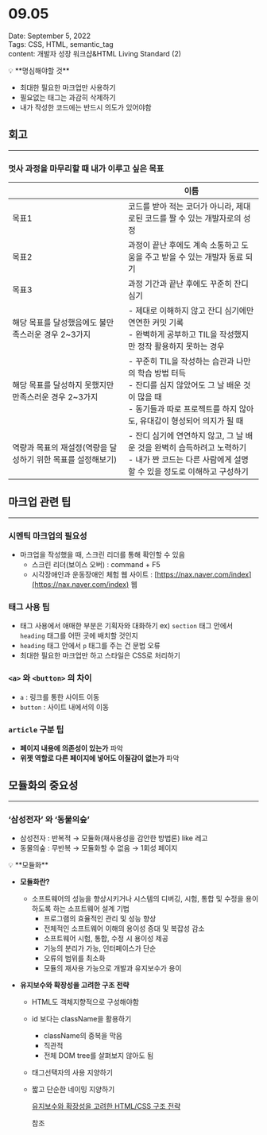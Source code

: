 # 09.05

Date: September 5, 2022 <br>
Tags: CSS, HTML, semantic_tag <br>
content: 개발자 성장 워크샵&HTML Living Standard (2)

<aside>
💡 **명심해야할 것**

- 최대한 필요한 마크업만 사용하기
- 필요없는 태그는 과감히 삭제하기
- 내가 작성한 코드에는 반드시 의도가 있어야함
</aside>

## 회고

---

### 멋사 과정을 마무리할 때 내가 이루고 싶은 목표

|  | 이름 |
| --- | --- |
| 목표1 | 코드를 받아 적는 코더가 아니라, 제대로된 코드를 짤 수 있는 개발자로의 성정 |
| 목표2 | 과정이 끝난 후에도 계속 소통하고 도움을 주고 받을 수 있는 개발자 동료 되기 |
| 목표3 | 과정 기간과 끝난 후에도 꾸준히 잔디 심기 |
| 해당 목표를 달성했음에도 불만족스러운 경우 2~3가지 | - 제대로 이해하지 않고 잔디 심기에만 연연한 커밋 기록<br>- 완벽하게 공부하고 TIL을 작성했지만 정작 활용하지 못하는 경우 |
| 해당 목표를 달성하지 못했지만 만족스러운 경우 2~3가지 | - 꾸준히 TIL을 작성하는 습관과 나만의 학습 방법 터득<br>- 잔디를 심지 않았어도 그 날 배운 것이 많을 때<br>- 동기들과 따로 프로젝트를 하지 않아도, 유대감이 형성되어 의지가 될 때 |
| 역량과 목표의 재설정(역량을 달성하기 위한 목표를 설정해보기) | - 잔디 심기에 연연하지 않고, 그 날 배운 것을 완벽히 습득하려고 노력하기<br>- 내가 짠 코드는 다른 사람에게 설명할 수 있을 정도로 이해하고 구성하기 |

## 마크업 관련 팁

---

### 시멘틱 마크업의 필요성

- 마크업을 작성했을 때, 스크린 리더를 통해 확인할 수 있음
    - 스크린 리더(보이스 오버) : command + F5
    - 시각장애인과 운동장애인 체험 웹 사이트 : [https://nax.naver.com/index](https://nax.naver.com/index)
    웹

### 태그 사용 팁

- 태그 사용에서 애매한 부분은 기획자와 대화하기
ex) `section` 태그 안에서 `heading` 태그를 어떤 곳에 배치할 것인지
- `heading` 태그 안에서 `p` 태그를 주는 건 문법 오류
- 최대한 필요한 마크업만 하고 스타일은 CSS로 처리하기

### `<a>` 와 `<button>` 의 차이

- `a` : 링크를 통한 사이트 이동
- `button` : 사이트 내에서의 이동

### `article` 구분 팁

- **페이지 내용에 의존성이 있는가** 파악
- **위젯 역할로 다른 페이지에 넣어도 이질감이 없는가** 파악

## 모듈화의 중요성

---

### ‘삼성전자’ 와 ‘동물의숲’

- 삼성전자 : 반복적 → 모듈화(재사용성을 감안한 방법론) like 레고
- 동물의숲 : 무반복 → 모듈화할 수 없음 → 1회성 페이지

<aside>
💡 **모듈화**

- **모듈화란?**
    - 소프트웨어의 성능을 향상시키거나 시스템의 디버깅, 시험, 통합 및 수정을 용이하도록 하는 소프트웨어 설계 기법
        - 프로그램의 효율적인 관리 및 성능 향상
        - 전체적인 소프트웨어 이해의 용이성 증대 및 복잡성 감소
        - 소프트웨어 시험, 통합, 수정 시 용이성 제공
        - 기능의 분리가 가능, 인터페이스가 단순
        - 오류의 범위를 최소화
        - 모듈의 재사용 가능으로 개발과 유지보수가 용이

- **유지보수와 확장성을 고려한 구조 전략**
    - HTML도 객체지향적으로 구성해야함
    - id 보다는 className을 활용하기
        - className의 중복을 막음
        - 직관적
        - 전체 DOM tree를 살펴보지 않아도 됨
    - 태그선택자의 사용 지양하기
    - 짧고 단순한 네이밍 지양하기
        
        [유지보수와 확장성을 고려한 HTML/CSS 구조 전략](https://windtale.net/blog/maintainable-expandable-front-end-web-strategy/)
        
        참조
        
</aside>